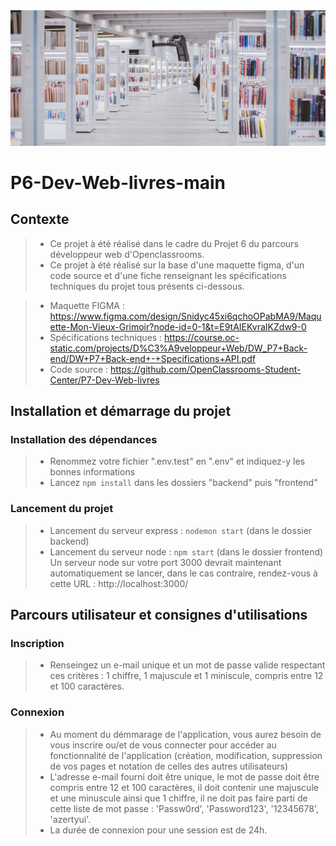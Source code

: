 <img src="/frontend/src/images/home_banner.jpg">

# P6-Dev-Web-livres-main

## Contexte
>* Ce projet à été réalisé dans le cadre du Projet 6 du parcours développeur web d'Openclassrooms. <br />
>* Ce projet à été réalisé sur la base d'une maquette figma, d'un code source et d'une fiche renseignant les spécifications techniques du projet tous présents ci-dessous. <br />

> * Maquette FIGMA : https://www.figma.com/design/Snidyc45xi6qchoOPabMA9/Maquette-Mon-Vieux-Grimoir?node-id=0-1&t=E9tAIEKvraIKZdw9-0
> * Spécifications techniques : https://course.oc-static.com/projects/D%C3%A9veloppeur+Web/DW_P7+Back-end/DW+P7+Back-end+-+Specifications+API.pdf
> * Code source : https://github.com/OpenClassrooms-Student-Center/P7-Dev-Web-livres

## Installation et démarrage du projet 

### Installation des dépendances 

>* Renommez votre fichier ".env.test" en ".env" et indiquez-y les bonnes informations 
>* Lancez `npm install` dans les dossiers "backend" puis "frontend"

### Lancement du projet

>* Lancement du serveur express : `nodemon start` (dans le dossier backend)
>* Lancement du serveur node : `npm start` (dans le dossier frontend)
>Un serveur node sur votre port 3000 devrait maintenant automatiquement se lancer, dans le cas contraire, rendez-vous à cette URL : http://localhost:3000/

## Parcours utilisateur et consignes d'utilisations 

### Inscription 

>* Renseingez un e-mail unique et un mot de passe valide respectant ces critères : 1 chiffre, 1 majuscule et 1 miniscule, compris entre 12 et 100 caractères.

### Connexion
>* Au moment du démmarage de l'application, vous aurez besoin de vous inscrire ou/et de vous connecter pour accéder au fonctionnalité de l'application (création, modification, suppression de vos pages et notation de celles des autres utilisateurs) <br />
>* L'adresse e-mail fourni doit être unique, le mot de passe doit être compris entre 12 et 100 caractères, il doit contenir une majuscule et une minuscule ainsi que 1 chiffre, il ne doit pas faire parti de cette liste de mot passe : 'Passw0rd', 'Password123', '12345678', 'azertyui'. <br />
>* La durée de connexion pour une session est de 24h.



